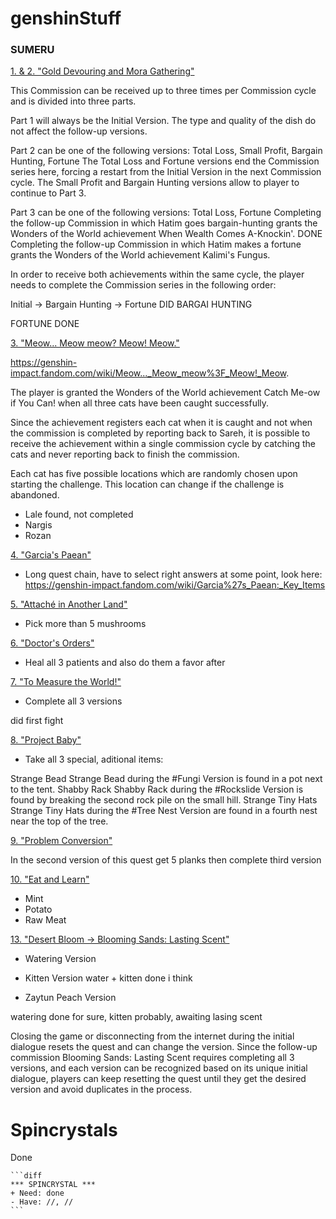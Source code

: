 # genshinStuff </h1>

<h3>SUMERU</h3>

<ins>1. & 2. "Gold Devouring and Mora Gathering"</ins>

This Commission can be received up to three times per Commission cycle and is divided into three parts.

Part 1 will always be the Initial Version. The type and quality of the dish do not affect the follow-up versions.

Part 2 can be one of the following versions: Total Loss, Small Profit, Bargain Hunting, Fortune
The Total Loss and Fortune versions end the Commission series here, forcing a restart from the Initial Version in the next Commission cycle.
The Small Profit and Bargain Hunting versions allow to player to continue to Part 3.

Part 3 can be one of the following versions: Total Loss, Fortune
Completing the follow-up Commission in which Hatim goes bargain-hunting grants the Wonders of the World achievement When Wealth Comes A-Knockin'. DONE
Completing the follow-up Commission in which Hatim makes a fortune grants the Wonders of the World achievement Kalimi's Fungus.

In order to receive both achievements within the same cycle, the player needs to complete the Commission series in the following order:

Initial → Bargain Hunting → Fortune
DID BARGAI HUNTING

FORTUNE DONE

<ins>3. "Meow... Meow meow? Meow! Meow."</ins>

https://genshin-impact.fandom.com/wiki/Meow..._Meow_meow%3F_Meow!_Meow.

The player is granted the Wonders of the World achievement Catch Me-ow if You Can! when all three cats have been caught successfully.

Since the achievement registers each cat when it is caught and not when the commission is completed by reporting back to Sareh, it is possible to receive the achievement within a single commission cycle by catching the cats and never reporting back to finish the commission.

Each cat has five possible locations which are randomly chosen upon starting the challenge. This location can change if the challenge is abandoned.

- Lale found, not completed
- Nargis
- Rozan

<ins>4. "Garcia's Paean"</ins>

- Long quest chain, have to select right answers at some point, look here:
https://genshin-impact.fandom.com/wiki/Garcia%27s_Paean:_Key_Items

<ins>5. "Attaché in Another Land"</ins>

- Pick more than 5 mushrooms

<ins>6. "Doctor's Orders"</ins>

- Heal all 3 patients and also do them a favor after

<ins>7. "To Measure the World!"</ins>

- Complete all 3 versions

did first fight

<ins>8. "Project Baby"</ins>

- Take all 3 special, aditional items:

Strange Bead Strange Bead during the #Fungi Version is found in a pot next to the tent.
Shabby Rack Shabby Rack during the #Rockslide Version is found by breaking the second rock pile on the small hill.
Strange Tiny Hats Strange Tiny Hats during the #Tree Nest Version are found in a fourth nest near the top of the tree.

<ins>9. "Problem Conversion"</ins>

In the second version of this quest get 5 planks then complete third version

<ins>10. "Eat and Learn"</ins>

- Mint
- Potato
- Raw Meat

<ins>13. "Desert Bloom -> Blooming Sands: Lasting Scent"</ins>

- Watering Version

- Kitten Version
water + kitten done i think
- Zaytun Peach Version

watering done for sure,  kitten probably, awaiting lasing scent

Closing the game or disconnecting from the internet during the initial dialogue resets the quest and can change the version. 
Since the follow-up commission Blooming Sands: Lasting Scent requires completing all 3 versions, and each version can be recognized based on its unique initial dialogue, players can keep resetting the quest until they get the desired version and avoid duplicates in the process.



# Spincrystals </h1>

Done

~~~
```diff
*** SPINCRYSTAL ***
+ Need: done
- Have: //, //
```
~~~